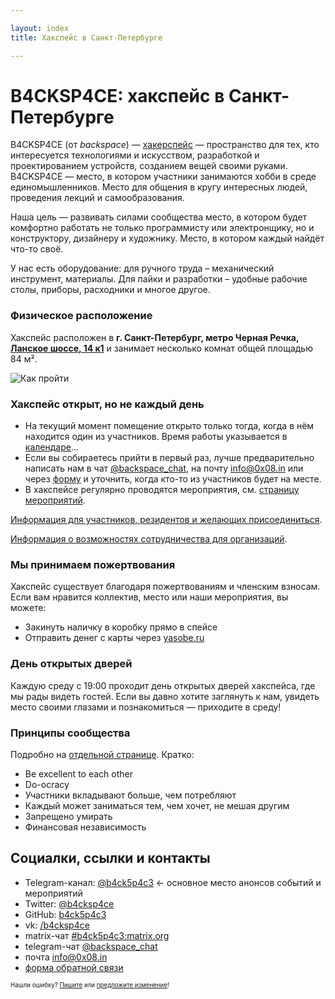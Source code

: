 ```yaml
---

layout: index
title: Хакспейс в Санкт-Петербурге

---
```


# B4CKSP4CE: хакспейс в Санкт-Петербурге

B4CKSP4CE (от *backspace*) — [хакерспейс](https://ru.wikipedia.org/wiki/%D0%A5%D0%B0%D0%BA%D0%B5%D1%80%D1%81%D0%BF%D0%B5%D0%B9%D1%81) — пространство для тех, кто интересуется технологиями и искусством, разработкой и проектированием устройств, созданием вещей своими руками.  
B4CKSP4CE — место, в котором участники занимаются хобби в среде единомышленников. Место для общения в кругу интересных людей, проведения лекций и самообразования.

Наша цель — развивать силами сообщества место, в котором будет комфортно работать не только программисту или электронщику, но и конструктору, дизайнеру и художнику. Место, в котором каждый найдёт что-то своё.

У нас есть оборудование: для ручного труда – механический инструмент, материалы. Для пайки и разработки – удобные рабочие столы, приборы, расходники и многое другое.

### Физическое расположение

Хакспейс расположен в **г. Санкт-Петербург, метро Черная Речка, [Ланское шоссе, 14 к1](https://yandex.ru/maps/-/CGeDiS3Y)** и занимает несколько комнат общей площадью 84 м².

![Как пройти](https://i.imgur.com/7OmCMgN.jpg)


### Хакспейс открыт, но не каждый день

* На текущий момент помещение открыто только тогда, когда в нём находится один из участников. Время работы указывается в [календаре](https://calendar.google.com/calendar/embed?src=n0oev7vtqntpok3phdbb48cvu0%40group.calendar.google.com&ctz=Europe%2FMoscow)…
* Если вы собираетесь прийти в первый раз, лучше предварительно написать нам в чат [@backspace_chat](tg://resolve/?domain=backspace_chat), на почту [info@0x08.in](mailto:info@0x08.in) или через [форму](https://docs.google.com/forms/d/e/1FAIpQLSeNVJzCU2b7vwXdRap9acLUVR4xbUCTNjxjuXREiQcWEPdADQ/formResponse) и уточнить, когда кто-то из участников будет на месте.
* В хакспейсе регулярно проводятся мероприятия, см. [страницу мероприятий](/events.md).

[Информация для участников, резидентов и желающих присоединиться](/participants.md).

[Информация о возможностях сотрудничества для организаций](/partnership.md).

### Мы принимаем пожертвования

Хакспейс существует благодаря пожертвованиям и членским взносам. Если вам нравится коллектив, место или наши мероприятия, вы можете:

* Закинуть наличку в коробку прямо в спейсе
* Отправить денег с карты через [yasobe.ru](https://yasobe.ru/na/b4cksp4ce)

### День открытых дверей

Каждую среду с 19:00 проходит день открытых дверей хакспейса, где мы рады видеть гостей. Если вы давно хотите заглянуть к нам, увидеть место своими глазами и познакомиться — приходите в среду!

### Принципы сообщества

Подробно на [отдельной странице](/community_principles.md). Кратко:

* Be excellent to each other
* Do-ocracy
* Участники вкладывают больше, чем потребляют
* Каждый может заниматься тем, чем хочет, не мешая другим
* Запрещено умирать
* Финансовая независимость

## Социалки, ссылки и контакты

* Telegram-канал: [@b4ck5p4c3](tg://resolve/?domain=b4ck5p4c3) ← основное место анонсов событий и мероприятий
* Twitter: [@b4cksp4ce](https://twitter.com/b4cksp4ce)
* GitHub: [b4ck5p4c3](https://github.com/b4ck5p4c3)
* vk: [/b4cksp4ce](https://vk.com/b4cksp4ce)
* matrix-чат [#b4ck5p4c3:matrix.org](https://matrix.to/#/#b4ck5p4c3:matrix.org)
* telegram-чат [@backspace_chat](tg://resolve/?domain=backspace_chat)
* почта [info@0x08.in](mailto:info@0x08.in) 
* [форма обратной связи](https://docs.google.com/forms/d/e/1FAIpQLSeNVJzCU2b7vwXdRap9acLUVR4xbUCTNjxjuXREiQcWEPdADQ/formResponse)

<sub><sup>Нашли ошибку? [Пишите](mailto:info@0x08.in) или [предложите изменение](https://github.com/b4ck5p4c3/0x08.in)!</sup></sub>
